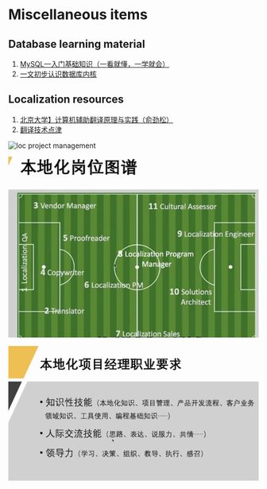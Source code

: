 # Miscellaneous items

## Database learning material
  1. [MySQL—入门基础知识（一看就懂，一学就会）
](https://blog.csdn.net/YJ000312/article/details/123790957?ops_request_misc=&request_id=&biz_id=102&utm_term=数据库入门&utm_medium=distribute.pc_search_result.none-task-blog-2~all~sobaiduweb~default-3-123790957.142^v99^pc_search_result_base7&spm=1018.2226.3001.4187)
  2. [一文初步认识数据库内核](https://zhuanlan.zhihu.com/p/556909884)

## Localization resources
  1. [北京大学】计算机辅助翻译原理与实践（俞劲松）](https://space.bilibili.com/1033739762/channel/collectiondetail?sid=936435)
  2. [翻译技术点津](https://space.bilibili.com/1033739762/channel/series)


![loc project management](image/loc_project_management.pngimage_url)

![loc roles](image/loc_roles.png)

![loc pm](image/loc_project_manager.png)